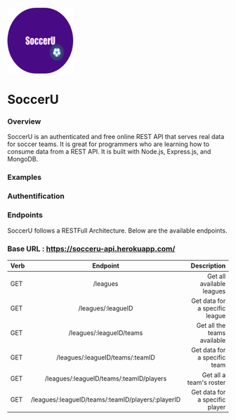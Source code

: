 <img src= "../assets/soccerULogo.png" width = 150 height = 150></img>
# SoccerU

### Overview
SoccerU is an authenticated and free online REST API that serves real data for soccer teams. It is great for programmers who are learning how to consume data from a REST API. It is built with Node.js, Express.js, and MongoDB.

### Examples


### Authentification

### Endpoints

SoccerU follows a RESTFull Architecture. Below are the available endpoints.

### Base URL : https://socceru-api.herokuapp.com/

|       Verb          |      Endpoint        |      Description                           |
| -------------       |:--------------------:| ------------------------------------------:|
| GET                 | /leagues                       |Get all available leagues         |
| GET                 | /leagues/:leagueID             |Get data for a specific league    |
| GET                 | /leagues/:leagueID/teams       |Get all the teams available       |
| GET                 | /leagues/:leagueID/teams/:teamID|Get data for a specific team    |
| GET                 | /leagues/:leagueID/teams/:teamID/players|Get all a team's roster |
| GET                 | /leagues/:leagueID/teams/:teamID/players/:playerID|Get data for a specific player |
